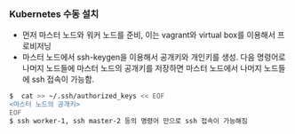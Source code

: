 ### Kubernetes 수동 설치
- 먼저 마스터 노드와 워커 노드를 준비, 이는 vagrant와 virtual box를 이용해서 프로비저닝
- 마스터 노드에서 ssh-keygen을 이용해서 공개키와 개인키를 생성. 다음 명령어로 나머지 노드들에 마스터 노드의 공개키를 저장하면 마스터 노드에서 나머지 노드들에 ssh 접속이 가능함.
```bash
$  cat >> ~/.ssh/authorized_keys << EOF
<마스터 노드의 공개키>
EOF
$ ssh worker-1, ssh master-2 등의 명령어 만으로 ssh 접속이 가능해짐
```
